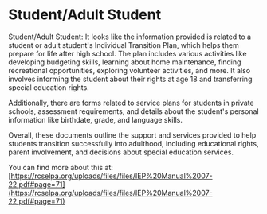 # Student/Adult Student
Student/Adult Student: It looks like the information provided is related to a student or adult student's Individual Transition Plan, which helps them prepare for life after high school. The plan includes various activities like developing budgeting skills, learning about home maintenance, finding recreational opportunities, exploring volunteer activities, and more. It also involves informing the student about their rights at age 18 and transferring special education rights.

Additionally, there are forms related to service plans for students in private schools, assessment requirements, and details about the student's personal information like birthdate, grade, and language skills.

Overall, these documents outline the support and services provided to help students transition successfully into adulthood, including educational rights, parent involvement, and decisions about special education services.

You can find more about this at: [https://rcselpa.org/uploads/files/files/IEP%20Manual%2007-22.pdf#page=71](https://rcselpa.org/uploads/files/files/IEP%20Manual%2007-22.pdf#page=71)
